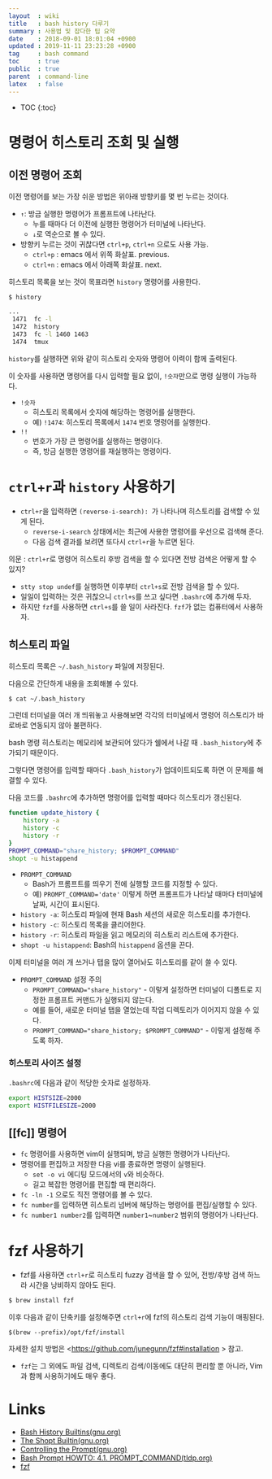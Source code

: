 ```yaml
---
layout  : wiki
title   : bash history 다루기
summary : 사용법 및 잡다한 팁 요약
date    : 2018-09-01 18:01:04 +0900
updated : 2019-11-11 23:23:28 +0900
tag     : bash command
toc     : true
public  : true
parent  : command-line
latex   : false
---
```

* TOC
{:toc}

# 명령어 히스토리 조회 및 실행

## 이전 명령어 조회

이전 명령어를 보는 가장 쉬운 방법은 위아래 방향키를 몇 번 누르는 것이다.

* `↑`: 방금 실행한 명령어가 프롬프트에 나타난다.
    * 누를 때마다 더 이전에 실행한 명령어가 터미널에 나타난다.
    * `↓`로 역순으로 볼 수 있다.
* 방향키 누르는 것이 귀찮다면 `ctrl+p`, `ctrl+n` 으로도 사용 가능.
    * `ctrl+p` : emacs 에서 위쪽 화살표. previous.
    * `ctrl+n` : emacs 에서 아래쪽 화살표. next.

히스토리 목록을 보는 것이 목표라면 `history` 명령어를 사용한다.

```sh
$ history

...
 1471  fc -l
 1472  history
 1473  fc -l 1460 1463
 1474  tmux
```

`history`를 실행하면 위와 같이 히스토리 숫자와 명령어 이력이 함께 출력된다.

이 숫자를 사용하면 명령어를 다시 입력할 필요 없이, `!숫자`만으로 명령 실행이 가능하다.

* `!숫자`
    * 히스토리 목록에서 숫자에 해당하는 명령어를 실행한다.
    * 예) `!1474`: 히스토리 목록에서 `1474` 번호 명령어를 실행한다.
* `!!`
    * 번호가 가장 큰 명령어를 실행하는 명령이다.
    * 즉, 방금 실행한 명령어를 재실행하는 명령이다.

# `ctrl+r`과 `history` 사용하기

* `ctrl+r`을 입력하면 `(reverse-i-search): `가 나타나며 히스토리를 검색할 수 있게 된다.
    * `reverse-i-search` 상태에서는 최근에 사용한 명령어를 우선으로 검색해 준다.
    * 다음 검색 결과를 보려면 또다시 `ctrl+r`을 누르면 된다.

의문 : `ctrl+r`로 명령어 히스토리 후방 검색을 할 수 있다면 전방 검색은 어떻게 할 수 있지?

* `stty stop undef`를 실행하면 이후부터 `ctrl+s`로 전방 검색을 할 수 있다.
* 일일이 입력하는 것은 귀찮으니 `ctrl+s`를 쓰고 싶다면 `.bashrc`에 추가해 두자.
* 하지만 `fzf`를 사용하면 `ctrl+s`를 쓸 일이 사라진다. `fzf`가 없는 컴퓨터에서 사용하자.


## 히스토리 파일

히스토리 목록은 `~/.bash_history` 파일에 저장된다.

다음으로 간단하게 내용을 조회해볼 수 있다.

```sh
$ cat ~/.bash_history
```

그런데 터미널을 여러 개 띄워놓고 사용해보면 각각의 터미널에서 명령어 히스토리가 바로바로 연동되지 않아 불편하다.

bash 명령 히스토리는 메모리에 보관되어 있다가 쉘에서 나갈 때 `.bash_history`에 추가되기 때문이다.

그렇다면 명령어를 입력할 때마다 `.bash_history`가 업데이트되도록 하면 이 문제를 해결할 수 있다.

다음 코드를 `.bashrc`에 추가하면 명령어를 입력할 때마다 히스토리가 갱신된다.

```sh
function update_history {
    history -a
    history -c
    history -r
}
PROMPT_COMMAND="share_history; $PROMPT_COMMAND"
shopt -u histappend
```

* `PROMPT_COMMAND`
    * Bash가 프롬프트를 띄우기 전에 실행할 코드를 지정할 수 있다.
    * 예) `PROMPT_COMMAND='date'` 이렇게 하면 프롬프트가 나타날 때마다 터미널에 날짜, 시간이 표시된다.
* `history -a`: 히스토리 파일에 현재 Bash 세션의 새로운 히스토리를 추가한다.
* `history -c`: 히스토리 목록을 클리어한다.
* `history -r`: 히스토리 파일을 읽고 메모리의 히스토리 리스트에 추가한다.
* `shopt -u histappend`: Bash의 `histappend` 옵션을 끈다.

이제 터미널을 여러 개 쓰거나 탭을 많이 열어놔도 히스토리를 같이 쓸 수 있다.

* `PROMPT_COMMAND` 설정 주의
    * `PROMPT_COMMAND="share_history"` - 이렇게 설정하면 터미널이 디폴트로 지정한 프롬프트 커맨드가 실행되지 않는다.
    * 예를 들어, 새로운 터미널 탭을 열었는데 작업 디렉토리가 이어지지 않을 수 있다.
    * `PROMPT_COMMAND="share_history; $PROMPT_COMMAND"` - 이렇게 설정해 주도록 하자.

### 히스토리 사이즈 설정

`.bashrc`에 다음과 같이 적당한 숫자로 설정하자.

```sh
export HISTSIZE=2000
export HISTFILESIZE=2000
```

## [[fc]] 명령어

* `fc` 명령어를 사용하면 vim이 실행되며, 방금 실행한 명령어가 나타난다.
* 명령어를 편집하고 저장한 다음 vi를 종료하면 명령이 실행된다.
    * `set -o vi` 에디팅 모드에서의 `v`와 비슷하다.
    * 길고 복잡한 명령어를 편집할 때 편리하다.
* `fc -ln -1` 으로도 직전 명령어를 볼 수 있다.
* `fc number`를 입력하면 히스토리 넘버에 해당하는 명령어를 편집/실행할 수 있다.
* `fc number1 number2`를 입력하면 `number1`~`number2` 범위의 명령어가 나타난다.


# fzf 사용하기

* fzf를 사용하면 `ctrl+r`로 히스토리 fuzzy 검색을 할 수 있어, 전방/후방 검색 하느라 시간을 낭비하지 않아도 된다.

```sh
$ brew install fzf
```

이후 다음과 같이 단축키를 설정해주면 `ctrl+r`에 fzf의 히스토리 검색 기능이 매핑된다.

```
$(brew --prefix)/opt/fzf/install
```

자세한 설치 방법은 <https://github.com/junegunn/fzf#installation > 참고.

* `fzf`는 그 외에도 파일 검색, 디렉토리 검색/이동에도 대단히 편리할 뿐 아니라, Vim과 함께 사용하기에도 매우 좋다.

# Links

* [Bash History Builtins(gnu.org)](https://www.gnu.org/software/bash/manual/html_node/Bash-History-Builtins.html )
* [The Shopt Builtin(gnu.org)](https://www.gnu.org/software/bash/manual/html_node/The-Shopt-Builtin.html )
* [Controlling the Prompt(gnu.org)](https://www.gnu.org/software/bash/manual/html_node/Controlling-the-Prompt.html )
* [Bash Prompt HOWTO: 4.1. PROMPT_COMMAND(tldp.org)](http://tldp.org/HOWTO/Bash-Prompt-HOWTO/x264.html )
* [fzf](https://github.com/junegunn/fzf )



